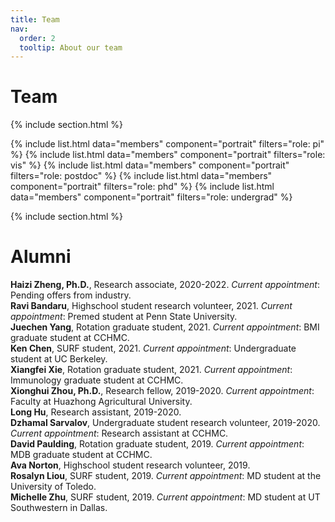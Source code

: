 ```yaml
---
title: Team
nav:
  order: 2
  tooltip: About our team
---
```


# <i class="fas fa-users"></i>Team


{% include section.html %}

{%
  include list.html
  data="members"
  component="portrait"
  filters="role: pi"
%}
{%
  include list.html
  data="members"
  component="portrait"
  filters="role: vis"
%}
{%
  include list.html
  data="members"
  component="portrait"
  filters="role: postdoc"
%}
{%
include list.html
data="members"
component="portrait"
filters="role: phd"
%}
{%
  include list.html
  data="members"
  component="portrait"
  filters="role: undergrad"
%}

{% include section.html %}

# <i class="fas fa-users"></i>Alumni


**Haizi Zheng, Ph.D.**, Research associate, 2020-2022. <em>Current appointment</em>: Pending offers from industry. <br>
**Ravi Bandaru**, Highschool student research volunteer, 2021. <em>Current appointment</em>: Premed student at Penn State University.<br>
**Juechen Yang**, Rotation graduate student, 2021. <em>Current appointment</em>: BMI graduate student at CCHMC.<br>
**Ken Chen**, SURF student, 2021. <em>Current appointment</em>: Undergraduate student at UC Berkeley.<br>
**Xiangfei Xie**, Rotation graduate student, 2021. <em>Current appointment</em>: Immunology graduate student at CCHMC.<br>
**Xionghui Zhou, Ph.D.**, Research fellow, 2019-2020. <em>Current appointment</em>: Faculty at Huazhong Agricultural University.<br>
**Long Hu**, Research assistant, 2019-2020.<br>
**Dzhamal Sarvalov**, Undergraduate student research volunteer, 2019-2020. <em>Current appointment</em>: Research assistant at CCHMC.<br>
**David Paulding**, Rotation graduate student, 2019. <em>Current appointment</em>: MDB graduate student at CCHMC.<br>
**Ava Norton**, Highschool student research volunteer, 2019.<br>
**Rosalyn Liou**, SURF student, 2019. <em>Current appointment</em>: MD student at the University of Toledo.<br>
**Michelle Zhu**, SURF student, 2019. <em>Current appointment</em>: MD student at UT Southwestern in Dallas.<br>






